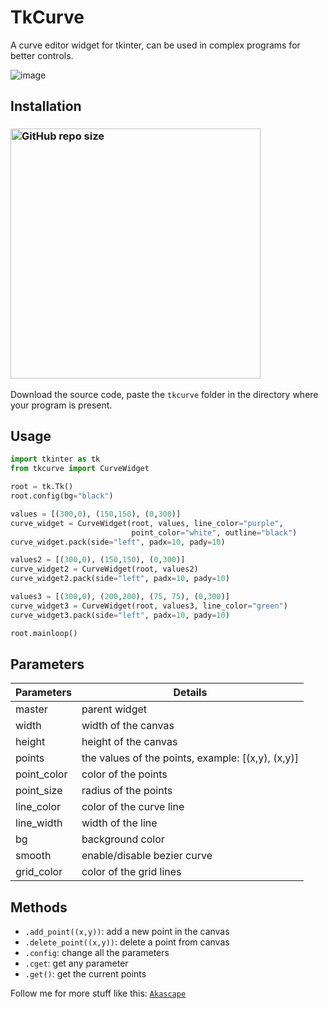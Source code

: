 # TkCurve
A curve editor widget for tkinter, can be used in complex programs for better controls.

![image](https://github.com/Akascape/TkCurve/assets/89206401/b4cd7314-b899-4244-b4ee-1ff25355ba7c)

## Installation
### [<img alt="GitHub repo size" src="https://img.shields.io/github/repo-size/Akascape/TkCurve?&color=white&label=Download%20Source%20Code&logo=Python&logoColor=yellow&style=for-the-badge"  width="400">](https://github.com/Akascape/TkCurve/archive/refs/heads/main.zip)

Download the source code, paste the `tkcurve` folder in the directory where your program is present.

## Usage
```python
import tkinter as tk
from tkcurve import CurveWidget

root = tk.Tk()
root.config(bg="black")

values = [(300,0), (150,150), (0,300)]
curve_widget = CurveWidget(root, values, line_color="purple",
                           point_color="white", outline="black")
curve_widget.pack(side="left", padx=10, pady=10)

values2 = [(300,0), (150,150), (0,300)]
curve_widget2 = CurveWidget(root, values2)
curve_widget2.pack(side="left", padx=10, pady=10)

values3 = [(300,0), (200,200), (75, 75), (0,300)]
curve_widget3 = CurveWidget(root, values3, line_color="green")
curve_widget3.pack(side="left", padx=10, pady=10)

root.mainloop()
```

## Parameters
| Parameters | Details |
|--------|----------|
| master	| parent widget |
| width | width of the canvas |
| height | height of the canvas |
| points | the values of the points, example: [(x,y), (x,y)] |
| point_color | color of the points |
| point_size | radius of the points |
| line_color | color of the curve line |
| line_width | width of the line |
| bg | background color |
| smooth | enable/disable bezier curve |
| grid_color | color of the grid lines |

## Methods
- `.add_point((x,y))`: add a new point in the canvas
- `.delete_point((x,y))`: delete a point from canvas
- `.config`: change all the parameters
- `.cget`: get any parameter
- `.get()`: get the current points
  
Follow me for more stuff like this: [`Akascape`](https://github.com/Akascape/)
